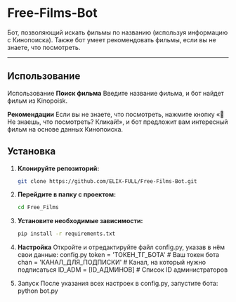 # Free-Films-Bot

Бот, позволяющий искать фильмы по названию (используя информацию с Кинопоиска). Также бот умеет рекомендовать фильмы, если вы не знаете, что посмотреть.

---


## Использование

  Использование
  **Поиск фильма**
  Введите название фильма, и бот найдет фильм из Kinopoisk.
  
  **Рекомендации**
  Если вы не знаете, что посмотреть, нажмите кнопку «🌟Не знаешь, что посмотреть? Кликай!», и бот предложит вам интересный фильм на основе данных Кинопоиска.

## Установка

1. **Клонируйте репозиторий:**
   ```bash
   git clone https://github.com/ELIX-FULL/Free-Films-Bot.git

2. **Перейдите в папку с проектом:**
   ```bash
   cd Free_Films


3. **Установите необходимые зависимости:**
   ```bash
   pip install -r requirements.txt

4. **Настройка**
Откройте и отредактируйте файл config.py, указав в нём свои данные:
config.py
  token = 'ТОКЕН_ТГ_БОТА'        # Ваш токен бота
  chan = 'КАНАЛ_ДЛЯ_ПОДПИСКИ'   # Канал, на который нужно подписаться
  ID_ADM = [ID_АДМИНОВ]         # Список ID администраторов

5. Запуск
После указания всех настроек в config.py, запустите бота:
  python bot.py
